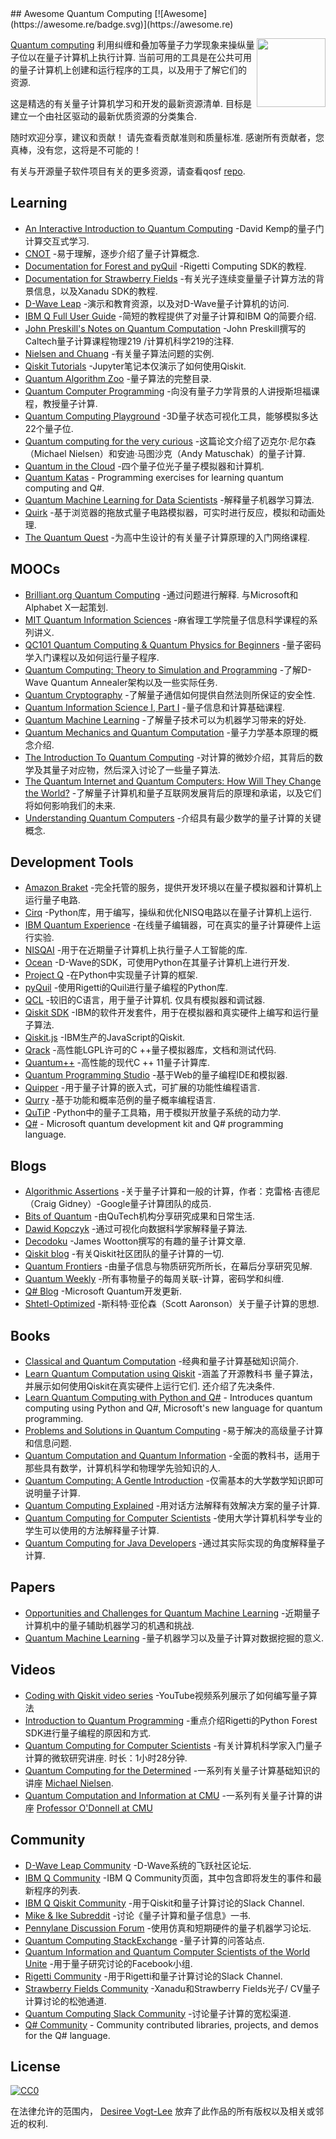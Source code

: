 <div class="github-widget" data-repo="desireevl/awesome-quantum-computing"></div>
<script async src="https://pagead2.googlesyndication.com/pagead/js/adsbygoogle.js"></script><ins class="adsbygoogle" style="display:block" data-ad-client="ca-pub-6890694312814945" data-ad-slot="5473692530" data-ad-format="auto"  data-full-width-responsive="true"></ins><script>(adsbygoogle = window.adsbygoogle || []).push({});</script>
## Awesome Quantum Computing [![Awesome](https://awesome.re/badge.svg)](https://awesome.re)

[<img src="https://raw.githubusercontent.com/desireevl/awesome-quantum-computing/master/logo.png" align="right" width="110">](https://en.wikipedia.org/wiki/Quantum_computing)

[Quantum computing](https://en.wikipedia.org/wiki/Quantum_computing)  利用纠缠和叠加等量子力学现象来操纵量子位以在量子计算机上执行计算.  当前可用的工具是在公共可用的量子计算机上创建和运行程序的工具，以及用于了解它们的资源. 

 这是精选的有关量子计算机学习和开发的最新资源清单.  目标是建立一个由社区驱动的最新优质资源的分类集合. 

 随时欢迎分享，建议和贡献！  请先查看贡献准则和质量标准.  感谢所有贡献者，您真棒，没有您，这将是不可能的！



有关与开源量子软件项目有关的更多资源，请查看qosf [repo](https://github.com/qosf/os_quantum_software).

## Learning

- [An Interactive Introduction to Quantum Computing](https://davidbkemp.github.io/QuantumComputingArticle/) -David Kemp的量子门计算交互式学习.
- [CNOT](https://cnot.io/) -易于理解，逐步介绍了量子计算概念.
- [Documentation for Forest and pyQuil](http://pyquil.readthedocs.io/en/latest/) -Rigetti Computing SDK的教程.
- [Documentation for Strawberry Fields](https://strawberryfields.readthedocs.io/en/latest/) -有关光子连续变量量子计算方法的背景信息，以及Xanadu SDK的教程.
- [D-Wave Leap](https://www.dwavesys.com/take-leap) -演示和教育资源，以及对D-Wave量子计算机的访问.
- [IBM Q Full User Guide](https://quantumexperience.ng.bluemix.net/qx/tutorial?sectionId=full-user-guide&page=introduction) -简短的教程提供了对量子计算和IBM Q的简要介绍.
- [John Preskill's Notes on Quantum Computation](http://www.theory.caltech.edu/~preskill/ph219/index.html#lecture) -John Preskill撰写的Caltech量子计算课程物理219 /计算机科学219的注释.
- [Nielsen and Chuang](https://workedproblems.wordpress.com/category/nielsenchuang/) -有关量子算法问题的实例.
- [Qiskit Tutorials](https://github.com/Qiskit/qiskit-tutorial) -Jupyter笔记本仅演示了如何使用Qiskit.
- [Quantum Algorithm Zoo](http://math.nist.gov/quantum/zoo/) -量子算法的完整目录. 
- [Quantum Computer Programming](https://cs269q.stanford.edu/syllabus.html?fbclid=IwAR09_JNstMi4WVU4oMHDpWR6xWaSISlrYPjWTUTnhcRdEQhzpoOTRgQN8LI) -向没有量子力学背景的人讲授斯坦福课程，教授量子计算.
- [Quantum Computing Playground](http://www.quantumplayground.net/#/home) -3D量子状态可视化工具，能够模拟多达22个量子位.
- [Quantum computing for the very curious](https://quantum.country/qcvc) -这篇论文介绍了迈克尔·尼尔森（Michael Nielsen）和安迪·马图沙克（Andy Matuschak）的量子计算.
- [Quantum in the Cloud](http://cnotmz.appspot.com/#) -四个量子位光子量子模拟器和计算机.
- [Quantum Katas](https://github.com/Microsoft/QuantumKatas/) - Programming exercises for learning quantum computing and Q#.
- [Quantum Machine Learning for Data Scientists](https://arxiv.org/pdf/1804.10068.pdf) -解释量子机器学习算法.
- [Quirk](http://algassert.com/quirk) -基于浏览器的拖放式量子电路模拟器，可实时进行反应，模拟和动画处理.
- [The Quantum Quest](https://www.quantum-quest.nl/) -为高中生设计的有关量子计算原理的入门网络课程. 

## MOOCs

- [Brilliant.org Quantum Computing](https://brilliant.org/courses/quantum-computing/)  -通过问题进行解释.  与Microsoft和Alphabet X一起策划.
- [MIT Quantum Information Sciences](https://ocw.mit.edu/courses/media-arts-and-sciences/mas-865j-quantum-information-science-spring-2006/lecture-notes/) -麻省理工学院量子信息科学课程的系列讲义.
- [QC101 Quantum Computing & Quantum Physics for Beginners](https://www.udemy.com/qc101-introduction-to-quantum-computing-quantum-physics-for-beginners/) -量子密码学入门课程以及如何运行量子程序.
- [Quantum Computing: Theory to Simulation and Programming](https://www.udemy.com/course/quantum-computing/) -了解D-Wave Quantum Annealer架构以及一些实际任务.
- [Quantum Cryptography](https://www.edx.org/course/quantum-cryptography-caltechx-delftx-qucryptox-0) -了解量子通信如何提供自然法则所保证的安全性.
- [Quantum Information Science I, Part I](https://www.edx.org/course/quantum-information-science-i) -量子信息和计算基础课程.
- [Quantum Machine Learning](https://www.edx.org/course/quantum-machine-learning) -了解量子技术可以为机器学习带来的好处.
- [Quantum Mechanics and Quantum Computation](https://www.edx.org/course/quantum-mechanics-quantum-computation-uc-berkeleyx-cs-191x) -量子力学基本原理的概念介绍.
- [The Introduction To Quantum Computing](https://www.coursera.org/learn/quantum-computing-algorithms) -对计算的微妙介绍，其背后的数学及其量子对应物，然后深入讨论了一些量子算法.
- [The Quantum Internet and Quantum Computers: How Will They Change the World?](https://www.edx.org/course/quantum-internet-quantum-computers-how-delftx-qtm1x) -了解量子计算机和量子互联网发展背后的原理和承诺，以及它们将如何影响我们的未来.
- [Understanding Quantum Computers](https://www.futurelearn.com/courses/intro-to-quantum-computing) -介绍具有最少数学的量子计算的关键概念.

## Development Tools

- [Amazon Braket](https://aws.amazon.com/braket/) -完全托管的服务，提供开发环境以在量子模拟器和计算机上运行量子电路.
- [Cirq](https://github.com/quantumlib/Cirq) -Python库，用于编写，操纵和优化NISQ电路以在量子计算机上运行.
- [IBM Quantum Experience](https://quantum-computing.ibm.com) -在线量子编辑器，可在真实的量子计算硬件上运行实验.
- [NISQAI](https://github.com/quantumai-lib/nisqai) -用于在近期量子计算机上执行量子人工智能的库.
- [Ocean](https://docs.ocean.dwavesys.com/en/latest/overview/install.html) -D-Wave的SDK，可使用Python在其量子计算机上进行开发.
- [Project Q](http://projectq.ch/) -在Python中实现量子计算的框架.
- [pyQuil](https://github.com/rigetticomputing/pyquil) -使用Rigetti的Quil进行量子编程的Python库.
- [QCL](http://tph.tuwien.ac.at/~oemer/qcl.html)  -较旧的C语言，用于量子计算机.  仅具有模拟器和调试器.
- [Qiskit SDK](https://qiskit.org) -IBM的软件开发套件，用于在模拟器和真实硬件上编写和运行量子算法.
- [Qiskit.js](https://github.com/QISKit/qiskit-js) -IBM生产的JavaScript的Qiskit.
- [Qrack](https://vm6502q.readthedocs.io) -高性能LGPL许可的C ++量子模拟器库，文档和测试代码.
- [Quantum++](https://github.com/vsoftco/qpp) -高性能的现代C ++ 11量子计算库.
- [Quantum Programming Studio](https://quantum-circuit.com/) -基于Web的量子编程IDE和模拟器.
- [Quipper](https://www.mathstat.dal.ca/~selinger/quipper/) -用于量子计算的嵌入式，可扩展的功能性编程语言.
- [Qurry](https://github.com/LSaldyt/Qurry) -基于功能和概率范例的量子概率编程语言.
- [QuTiP](http://qutip.org/docs/latest/index.html) -Python中的量子工具箱，用于模拟开放量子系统的动力学.
- [Q#](https://docs.microsoft.com/en-gb/quantum/?view=qsharp-preview) - Microsoft quantum development kit and Q# programming language.

## Blogs

- [Algorithmic Assertions](http://algassert.com/) -关于量子计算和一般的计算，作者：克雷格·吉德尼（Craig Gidney）-Google量子计算团队的成员.
- [Bits of Quantum](http://blog.qutech.nl/) -由QuTech机构分享研究成果和日常生活.
- [Dawid Kopczyk](http://dkopczyk.quantee.co.uk/category/quantum_computing/) -通过可视化向数据科学家解释量子算法.
- [Decodoku](https://medium.com/@decodoku) -James Wootton撰写的有趣的量子计算文章.
- [Qiskit blog](https://medium.com/qiskit) -有关Qiskit社区团队的量子计算的一切.
- [Quantum Frontiers](https://quantumfrontiers.com/) -由量子信息与物质研究所所长，在幕后分享研究见解.
- [Quantum Weekly](https://quantumweekly.com/) -所有事物量子的每周关联-计算，密码学和纠缠.
- [Q# Blog](https://devblogs.microsoft.com/qsharp/) -Microsoft Quantum开发更新. 
- [Shtetl-Optimized](https://www.scottaaronson.com/blog/) -斯科特·亚伦森（Scott Aaronson）关于量子计算的思想.

## Books

- [Classical and Quantum Computation](https://books.google.com.au/books/about/Classical_and_Quantum_Computation.html?id=TrMposZZ0MQC&redir_esc=y) -经典和量子计算基础知识简介.
- [Learn Quantum Computation using Qiskit](http://community.qiskit.org/textbook) -涵盖了开源教科书
   量子算法，并展示如何使用Qiskit在真实硬件上运行它们.  还介绍了先决条件.
- [Learn Quantum Computing with Python and Q#](https://www.manning.com/books/learn-quantum-computing-with-python-and-q-sharp) - Introduces quantum computing using Python and Q#, Microsoft's new language for quantum programming.
- [Problems and Solutions in Quantum Computing](https://www.worldscientific.com/worldscibooks/10.1142/6077#) -易于解决的高级量子计算和信息问题.
- [Quantum Computation and Quantum Information](http://mmrc.amss.cas.cn/tlb/201702/W020170224608149940643.pdf) -全面的教科书，适用于那些具有数学，计算机科学和物理学先验知识的人.
- [Quantum Computing: A Gentle Introduction](http://mmrc.amss.cas.cn/tlb/201702/W020170224608150244118.pdf) -仅需基本的大学数学知识即可说明量子计算.
- [Quantum Computing Explained](https://www.amazon.com/Quantum-Computing-Explained-David-McMahon/dp/0470096993) -用对话方法解释有效解决方案的量子计算.
- [Quantum Computing for Computer Scientists](https://www.amazon.com/Quantum-Computing-Computer-Scientists-Yanofsky/dp/0521879965) -使用大学计算机科学专业的学生可以使用的方法解释量子计算.
- [Quantum Computing for Java Developers](https://www.manning.com/books/quantum-computing-for-java-developers) -通过其实际实现的角度解释量子计算.

## Papers

- [Opportunities and Challenges for Quantum Machine Learning](https://arxiv.org/abs/1708.09757) -近期量子计算机中的量子辅助机器学习的机遇和挑战.
- [Quantum Machine Learning](https://www.researchgate.net/publication/264825604_Quantum_Machine_Learning_What_Quantum_Computing_Means_to_Data_Mining) -量子机器学习以及量子计算对数据挖掘的意义.

## Videos

- [Coding with Qiskit video series](https://www.youtube.com/playlist?list=PLOFEBzvs-Vvp2xg9-POLJhQwtVktlYGbY) -YouTube视频系列展示了如何编写量子算法
- [Introduction to Quantum Programming](https://skillsmatter.com/skillscasts/11929-programming-the-world-s-first-quantum-computers-using-forest) -重点介绍Rigetti的Python Forest SDK进行量子编程的原因和方式.
- [Quantum Computing for Computer Scientists](https://www.youtube.com/watch?v=F_Riqjdh2oM)  -有关计算机科学家入门量子计算的微软研究讲座.  时长：1小时28分钟.
- [Quantum Computing for the Determined](https://www.youtube.com/playlist?list=PL1826E60FD05B44E4) -一系列有关量子计算基础知识的讲座 [Michael Nielsen](http://michaelnielsen.org/).
- [Quantum Computation and Information at CMU](https://www.youtube.com/playlist?list=PLm3J0oaFux3YL5qLskC6xQ24JpMwOAeJz) -一系列有关量子计算的讲座 [Professor O'Donnell at CMU](https://www.cs.cmu.edu/~odonnell/quantum18/)

## Community

- [D-Wave Leap Community](https://support.dwavesys.com/hc/en-us/community/topics) -D-Wave系统的飞跃社区论坛. 
- [IBM Q Community](https://community.qiskit.org/) -IBM Q Community页面，其中包含即将发生的事件和最新程序的列表.
- [IBM Q Qiskit Community](https://qiskit.slack.com/) -用于Qiskit和量子计算讨论的Slack Channel.
- [Mike & Ike Subreddit](https://www.reddit.com/r/MikeAndIke/) -讨论《量子计算和量子信息》一书. 
- [Pennylane Discussion Forum](https://discuss.pennylane.ai/) -使用仿真和短期硬件的量子机器学习论坛.
- [Quantum Computing StackExchange](http://quantumcomputing.stackexchange.com/) -量子计算的问答站点.
- [Quantum Information and Quantum Computer Scientists of the World Unite](https://www.facebook.com/groups/qinfo.scientists.unite/) -用于量子研究讨论的Facebook小组. 
- [Rigetti Community](https://join.slack.com/t/rigetti-forest/shared_invite/enQtNTUyNTE1ODg3MzE2LWExZWU5OTE4YTJhMmE2NGNjMThjOTM1MjlkYTA5ZmUxNTJlOTVmMWE0YjA3Y2M2YmQzNTZhNTBlMTYyODRjMzA) -用于Rigetti和量子计算讨论的Slack Channel.
- [Strawberry Fields Community](https://u.strawberryfields.ai/slack) -Xanadu和Strawberry Fields光子/ CV量子计算讨论的松弛通道.
- [Quantum Computing Slack Community](https://quantum-computing.herokuapp.com/) -讨论量子计算的宽松渠道.
- [Q# Community](https://qsharp.community) - Community contributed libraries, projects, and demos for the Q# language.

## License
[![CC0](http://mirrors.creativecommons.org/presskit/buttons/88x31/svg/cc-zero.svg)](https://creativecommons.org/publicdomain/zero/1.0/)

在法律允许的范围内， [Desiree Vogt-Lee](https://github.com/desireevl) 放弃了此作品的所有版权以及相关或邻近的权利.
